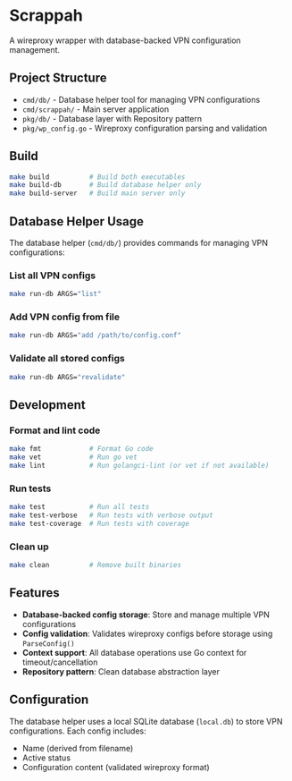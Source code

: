 # Scrappah

A wireproxy wrapper with database-backed VPN configuration management.

## Project Structure

- `cmd/db/` - Database helper tool for managing VPN configurations
- `cmd/scrappah/` - Main server application
- `pkg/db/` - Database layer with Repository pattern
- `pkg/wp_config.go` - Wireproxy configuration parsing and validation

## Build

```bash
make build          # Build both executables
make build-db       # Build database helper only
make build-server   # Build main server only
```

## Database Helper Usage

The database helper (`cmd/db/`) provides commands for managing VPN configurations:

### List all VPN configs
```bash
make run-db ARGS="list"
```

### Add VPN config from file
```bash
make run-db ARGS="add /path/to/config.conf"
```

### Validate all stored configs
```bash
make run-db ARGS="revalidate"
```

## Development

### Format and lint code
```bash
make fmt            # Format Go code
make vet            # Run go vet
make lint           # Run golangci-lint (or vet if not available)
```

### Run tests
```bash
make test           # Run all tests
make test-verbose   # Run tests with verbose output
make test-coverage  # Run tests with coverage
```

### Clean up
```bash
make clean          # Remove built binaries
```

## Features

- **Database-backed config storage**: Store and manage multiple VPN configurations
- **Config validation**: Validates wireproxy configs before storage using `ParseConfig()`
- **Context support**: All database operations use Go context for timeout/cancellation
- **Repository pattern**: Clean database abstraction layer

## Configuration

The database helper uses a local SQLite database (`local.db`) to store VPN configurations. Each config includes:

- Name (derived from filename)
- Active status
- Configuration content (validated wireproxy format)